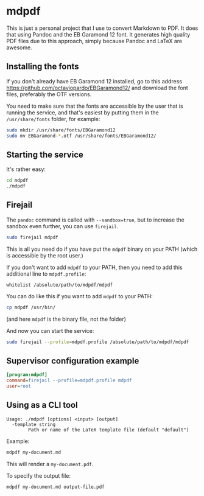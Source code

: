 # mdpdf

This is just a personal project that I use to convert Markdown to PDF. It does that using Pandoc and the EB Garamond 12 font. It generates high quality PDF files due to this approach, simply because Pandoc and LaTeX are awesome.

## Installing the fonts

If you don't already have EB Garamond 12 installed, go to this address https://github.com/octaviopardo/EBGaramond12/ and download the font files, preferably the OTF versions.

You need to make sure that the fonts are accessible by the user that is running the service, and that's easiest by putting them in the `/usr/share/fonts` folder, for example:

```sh
sudo mkdir /usr/share/fonts/EBGaramond12
sudo mv EBGaramond-*.otf /usr/share/fonts/EBGaramond12/
```

## Starting the service

It's rather easy:

```sh
cd mdpdf
./mdpdf
```

## Firejail

The `pandoc` command is called with `--sandbox=true`, but to increase the sandbox even further, you can use `firejail`.

```sh
sudo firejail mdpdf
```

This is all you need do if you have put the `mdpdf` binary on your PATH (which is accessible by the root user.)

If you don't want to add `mdpdf` to your PATH, then you need to add this additional line to `mdpdf.profile`:

```plain
whitelist /absolute/path/to/mdpdf/mdpdf
```

You can do like this if you want to add `mdpdf` to your PATH:

```sh
cp mdpdf /usr/bin/
```

(and here `mdpdf` is the binary file, not the folder)

And now you can start the service:

```sh
sudo firejail --profile=mdpdf.profile /absolute/path/to/mdpdf/mdpdf
```

## Supervisor configuration example

```ini
[program:mdpdf]
command=firejail --profile=mdpdf.profile mdpdf
user=root
```

## Using as a CLI tool

```
Usage: ./mdpdf [options] <input> [output]
  -template string
        Path or name of the LaTeX template file (default "default")
```

Example:

```sh
mdpdf my-document.md
```

This will render a `my-document.pdf`.

To specify the output file:

```sh
mdpdf my-document.md output-file.pdf
```

